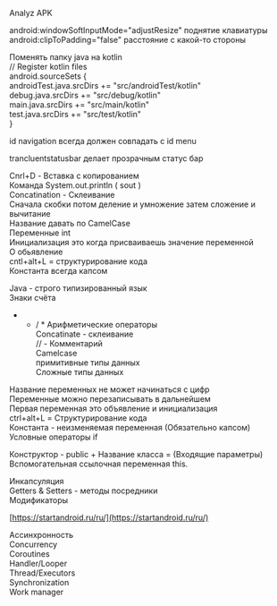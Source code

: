 Analyz APK  
  
android:windowSoftInputMode="adjustResize" поднятие клавиатуры  
android:clipToPadding="false" расстояние с какой-то стороны  
  
Поменять папку java на kotlin  
// Register kotlin files  
android.sourceSets {  
androidTest.java.srcDirs += "src/androidTest/kotlin"  
debug.java.srcDirs += "src/debug/kotlin"  
main.java.srcDirs += "src/main/kotlin"  
test.java.srcDirs += "src/test/kotlin"  
}  
  
id navigation всегда должен совпадать с id menu  
  
trancluentstatusbar делает прозрачным статус бар  
  
  
  
  
  
  
  
Cnrl+D - Вставка с копированием  
Команда System.out.println ( sout )  
Concatination - Склеивание  
Сначала скобки потом деление и умножение затем сложение и вычитание  
Название давать по CamelCase  
Переменные int  
Инициализация это когда присваиваешь значение переменной  
О обьявление  
cntl+alt+L = структурирование кода  
Константа всегда капсом  
  
Java - строго типизированный язык  
Знаки счёта  
- + / * Арифметические операторы  
Concatinate - склеивание  
// - Комментарий  
Camelcase  
примитивные типы данных  
Сложные типы данных  
  
Название переменных не может начинаться с цифр  
Переменные можно перезаписывать в дальнейшем  
Первая переменная это объявление и инициализация  
ctrl+alt+L = Структурирование кода  
Константа - неизменяемая переменная (Обязательно капсом)  
Условные операторы if  
  
Конструктор - public + Название класса = (Входящие параметры)  
Вспомогательная ссылочная переменная this.  
  
Инкапсуляция  
Getters & Setters - методы посредники  
Модификаторы  
  
  
[https://startandroid.ru/ru/](https://startandroid.ru/ru/)  
  
Ассинхронность  
Concurrency  
Coroutines  
Handler/Looper  
Thread/Executors  
Synchronization  
Work manager